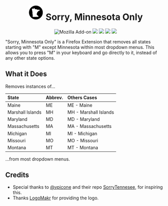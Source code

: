 <h1 align=center><img src="icons/logo-48.png" /> Sorry, Minnesota Only</h1>

<p align=center>
<img alt="Mozilla Add-on" src="https://img.shields.io/amo/v/{6b66f51a-1613-4d0a-9bdd-ed5dadc152a0}?style=for-the-badge">
<img src="https://img.shields.io/amo/rating/{6b66f51a-1613-4d0a-9bdd-ed5dadc152a0}?style=for-the-badge" />
<img src="https://img.shields.io/amo/dw/{6b66f51a-1613-4d0a-9bdd-ed5dadc152a0}?style=for-the-badge" />
<img src="https://img.shields.io/amo/users/{6b66f51a-1613-4d0a-9bdd-ed5dadc152a0}?style=for-the-badge" />
<img src="https://img.shields.io/github/license/datastring/firefox-telegram-in-sidebar?style=for-the-badge" />
</p>

"Sorry, Minnesota Only" is a Firefox Extension that removes all states starting with "M" except Minnesota within most dropdown menus. This allows you to press "M" in your keyboard and go directly to it, instead of any other state options.

## What it Does

Removes instances of...

| State            | Abbrev. | Others Cases          |
| :--------------- | :------ | :-------------------- |
| Maine            | ME      | ME - Maine            |
| Marshall Islands | MH      | MH - Marshall Islands |
| Maryland         | MD      | MD - Maryland         |
| Massachusetts    | MA      | MA - Massachusetts    |
| Michigan         | MI      | MI - Michigan         |
| Missouri         | MO      | MO - Missouri         |
| Montana          | MT      | MT - Montana          |

...from most dropdown menus.

## Credits

- Special thanks to [@vpicone](https://github.com/vpicone) and their repo [SorryTennesee](https://github.com/vpicone/SorryTennesee), for inspiring this.
- Thanks [LogoMakr](LogoMakr.com/app) for providing the logo.
